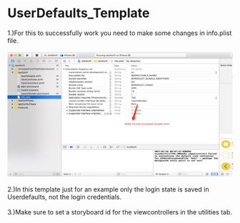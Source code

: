 # UserDefaults_Template
1.)For this to successfully work you need to make some changes in info.plist file.
<br />
<br />
![](UserDefaults_Template/Resources/img1.jpg)
<br />
<br />
2.)In this template just for an example only the login state is saved in Userdefaults, not the login credentials.
<br />
<br />
3.)Make sure to set a storyboard id for the viewcontrollers in the utilities tab.
<br />
<br />
